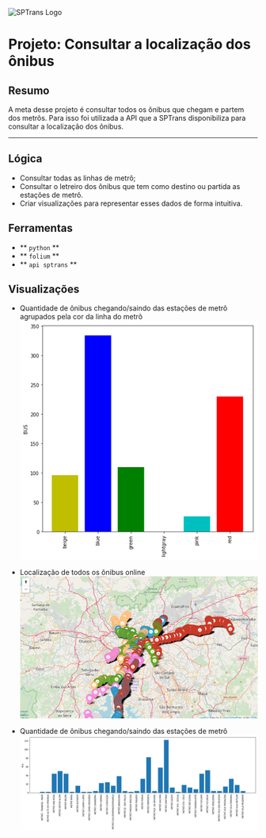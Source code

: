 ![SPTrans Logo](http://www.sptrans.com.br/images/header/logo-sptrans.png)

# Projeto: Consultar a localização dos ônibus

## Resumo

A meta desse projeto é consultar todos os ônibus que chegam e partem dos metrôs. Para isso foi utilizada a API que a SPTrans disponibiliza para consultar a localização dos ônibus.

---

## Lógica

* Consultar todas as linhas de metrô;
* Consultar o letreiro dos ônibus que tem como destino ou partida as estações de metrô.
* Criar visualizações para representar esses dados de forma intuitiva.

## Ferramentas
* ** ``python`` **
* ** ``folium`` **
* ** ``api sptrans`` **


## Visualizações

* Quantidade de ônibus chegando/saindo das estações de metrô agrupados pela cor da linha do metrô
![Folium](https://github.com/lenon51/portfolio/blob/master/sptrans/qtd_linha_metro.png?raw=true)

* Localização de todos os ônibus online
![Folium](https://github.com/lenon51/portfolio/blob/master/sptrans/folium.png?raw=true)


* Quantidade de ônibus chegando/saindo das estações de metrô
![Folium](https://github.com/lenon51/portfolio/blob/master/sptrans/qtd_onibus.png?raw=true)
